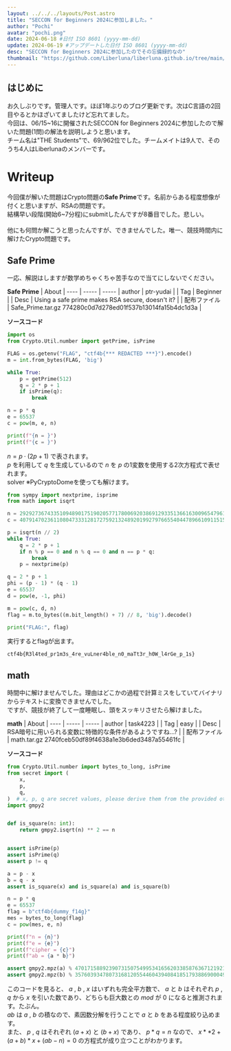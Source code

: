 ```yaml
---
layout: ../../../layouts/Post.astro
title: "SECCON for Beginners 2024に参加しました。"
author: "Pochi"
avatar: "pochi.png"
date: 2024-06-18 #日付 ISO 8601 (yyyy-mm-dd)
update: 2024-06-19 #アップデートした日付 ISO 8601 (yyyy-mm-dd)
desc: "SECCON for Beginners 2024に参加したのでその忘備録的なの"
thumbnail: "https://github.com/Liberluna/liberluna.github.io/tree/main/public/assets/SECCONResult.png"
---
```

## はじめに
 お久しぶりです。管理人です。ほぼ1年ぶりのブログ更新です。次はC言語の2回目やるとかほざいてましたけど忘れてました。
 </br>
 今回は、06/15~16に開催されたSECCON for Beginners 2024に参加したので解いた問題(1問)の解法を説明しようと思います。 
 </br>
 チーム名は"THE Students"で、69/962位でした。チームメイトは9人で、そのうち4人はLiberlunaのメンバーです。
</br>
# Writeup
今回僕が解いた問題はCrypto問題の**Safe Prime**です。名前からある程度想像が付くと思いますが、RSAの問題です。
</br>結構早い段階(開始6~7分程)にsubmitしたんですが8番目でした。悲しい。
</br></br>
他にも何問か解こうと思ったんですが、できませんでした。唯一、競技時間内に解けたCrypto問題です。
</br>
<h2>Safe Prime</h2>
一応、解説はしますが数学めちゃくちゃ苦手なので当てにしないでください。

**Safe Prime**
| About | ---- |
----- | -----
| author | ptr-yudai |
| Tag | Beginner |
| Desc | Using a safe prime makes RSA secure, doesn't it? |
| 配布ファイル | Safe_Prime.tar.gz 774280c0d7d278ed01f537b13014fa15b4dc1d3a |

**ソースコード**
```python
import os
from Crypto.Util.number import getPrime, isPrime

FLAG = os.getenv("FLAG", "ctf4b{*** REDACTED ***}").encode()
m = int.from_bytes(FLAG, 'big')

while True:
    p = getPrime(512)
    q = 2 * p + 1
    if isPrime(q):
        break

n = p * q
e = 65537
c = pow(m, e, n)

print(f"{n = }")
print(f"{c = }")
```
$n = p \cdot (2 p + 1)$ で表されます。
</br>
$p$ を利用して $q$ を生成しているので $n$ を $p$ の1変数を使用する2次方程式で表せれます。
</br>
solver   ※PyCryptoDomeを使っても解けます。
```python
from sympy import nextprime, isprime
from math import isqrt

n = 292927367433510948901751902057717800692038691293351366163009654796102787183601223853665784238601655926920628800436003079044921928983307813012149143680956641439800408783429996002829316421340550469318295239640149707659994033143360850517185860496309968947622345912323183329662031340775767654881876683235701491291
c = 40791470236110804733312817275921324892019927976655404478966109115157033048751614414177683787333122984170869148886461684367352872341935843163852393126653174874958667177632653833127408726094823976937236033974500273341920433616691535827765625224845089258529412235827313525710616060854484132337663369013424587861

p = isqrt(n // 2)
while True:
    q = 2 * p + 1
    if n % p == 0 and n % q == 0 and n == p * q:
        break
    p = nextprime(p)

q = 2 * p + 1
phi = (p - 1) * (q - 1)
e = 65537
d = pow(e, -1, phi)

m = pow(c, d, n)
flag = m.to_bytes((m.bit_length() + 7) // 8, 'big').decode()

print("FLAG:", flag)
```
実行するとflagが出ます。
```
ctf4b{R3l4ted_pr1m3s_4re_vuLner4ble_n0_maTt3r_h0W_l4rGe_p_1s}
```
<h2>math</h2>
時間中に解けませんでした。理由はどこかの過程で計算ミスをしていてバイナリからテキストに変換できませんでした。
</br>
ですが、競技が終了して一度睡眠し、頭をスッキリさせたら解けました。

**math**
| About | ---- |
----- | -----
| author | task4223 |
| Tag | easy |
| Desc | RSA暗号に用いられる変数に特徴的な条件があるようですね…? |
| 配布ファイル | math.tar.gz 2740fceb50df89f4638a1e3b6ded3487a55461fc |

**ソースコード**
```python
from Crypto.Util.number import bytes_to_long, isPrime
from secret import (
    x,
    p,
    q,
)  # x, p, q are secret values, please derive them from the provided other values.
import gmpy2


def is_square(n: int):
    return gmpy2.isqrt(n) ** 2 == n


assert isPrime(p)
assert isPrime(q)
assert p != q

a = p - x
b = q - x
assert is_square(x) and is_square(a) and is_square(b)

n = p * q
e = 65537
flag = b"ctf4b{dummy_f14g}"
mes = bytes_to_long(flag)
c = pow(mes, e, n)

print(f"n = {n}")
print(f"e = {e}")
print(f"cipher = {c}")
print(f"ab = {a * b}")

assert gmpy2.mpz(a) % 4701715889239073150754995341656203385876367121921416809690629011826585737797672332435916637751589158510308840818034029338373257253382781336806660731169 == 0
assert gmpy2.mpz(b) % 35760393478073168120554460439408418517938869000491575971977265241403459560088076621005967604705616322055977691364792995889012788657592539661 == 0
```
このコードを見ると、 $a$ , $b$ , $x$ はいずれも完全平方数で、 $a$ と $b$ はそれぞれ $p$ , $q$ から $x$ を引いた数であり、どちらも巨大数との $mod$ が $0$ になると推測されます。たぶん。
</br>
$ab$ は $a$ , $b$ の積なので、素因数分解を行うことで $a$ と $b$ をある程度絞り込めます。
</br>
また、 $p$ , $q$ はそれぞれ $(a+x)$ と $(b+x)$ であり、 $p*q = n$ なので、 $x**2 + (a+b)*x + (ab-n) = 0$ の方程式が成り立つことがわかります。
